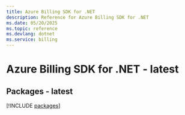 ```yaml
---
title: Azure Billing SDK for .NET
description: Reference for Azure Billing SDK for .NET
ms.date: 05/20/2025
ms.topic: reference
ms.devlang: dotnet
ms.service: billing
---
```

# Azure Billing SDK for .NET - latest
## Packages - latest
[!INCLUDE [packages](billing-index.md)]